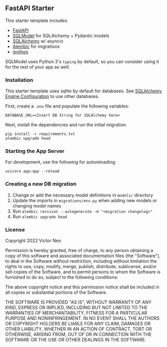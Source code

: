 ## FastAPI Starter

This starter template includes:
- [FastAPI](https://fastapi.tiangolo.com/)
- [SQLModel](https://sqlmodel.tiangolo.com/) for SQLAlchemy + Pydantic models
- [SQLAlchemy](https://www.sqlalchemy.org/) w/ asyncio
- [Alembic](https://alembic.sqlalchemy.org/en/latest/) for migrations
- [ipython](https://ipython.org/)

SQLModel uses Python 3's `typing` by default, so you can consider using it for
the rest of your app as well.

### Installation

This starter template uses sqlite by default for databases. See
[SQLAlchemy Engine Configuration](https://docs.sqlalchemy.org/en/14/core/engines.html#database-urls)
to use other databases.

First, create a `.env` file and populate the following variables:

```
DATABASE_URL=<Insert DB String for SQLAlchemy here>
```

Next, install the dependencies and run the initial migration.

```
pip install -r requirements.txt
alembic upgrade head
```

### Starting the App Server

For development, use the following for autoreloading:

```
uvicorn app:app --reload
```

### Creating a new DB migration

1. Change or add the necessary model definitions in `models/` directory
2. Update the imports in `migrations/env.py` when adding new models or changing model names
3. Run `alembic revision --autogenerate -m "<migration changelog>"`
4. Run `alembic upgrade head`

### License

Copyright 2022 Victor Neo

Permission is hereby granted, free of charge, to any person obtaining a copy of
this software and associated documentation files (the "Software"), to deal in
the Software without restriction, including without limitation the rights to
use, copy, modify, merge, publish, distribute, sublicense, and/or sell copies of
the Software, and to permit persons to whom the Software is furnished to do so,
subject to the following conditions:

The above copyright notice and this permission notice shall be included in all copies or substantial portions of the Software.

THE SOFTWARE IS PROVIDED "AS IS", WITHOUT WARRANTY OF ANY KIND, EXPRESS OR
IMPLIED, INCLUDING BUT NOT LIMITED TO THE WARRANTIES OF MERCHANTABILITY, FITNESS
FOR A PARTICULAR PURPOSE AND NONINFRINGEMENT. IN NO EVENT SHALL THE AUTHORS OR
COPYRIGHT HOLDERS BE LIABLE FOR ANY CLAIM, DAMAGES OR OTHER LIABILITY, WHETHER
IN AN ACTION OF CONTRACT, TORT OR OTHERWISE, ARISING FROM, OUT OF OR IN
CONNECTION WITH THE SOFTWARE OR THE USE OR OTHER DEALINGS IN THE SOFTWARE.